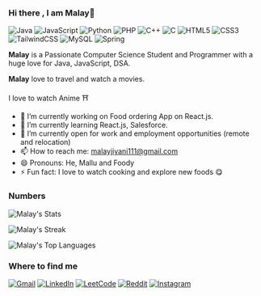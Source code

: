 ### Hi there , I am Malay👋

![Java](https://img.shields.io/badge/java-%23ED8B00.svg?style=for-the-badge&logo=openjdk&logoColor=white)
![JavaScript](https://img.shields.io/badge/javascript-%23323330.svg?style=for-the-badge&logo=javascript&logoColor=%23F7DF1E)
![Python](https://img.shields.io/badge/python-3670A0?style=for-the-badge&logo=python&logoColor=ffdd54)
![PHP](https://img.shields.io/badge/php-%23777BB4.svg?style=for-the-badge&logo=php&logoColor=white)
![C++](https://img.shields.io/badge/c++-%2300599C.svg?style=for-the-badge&logo=c%2B%2B&logoColor=white)
![C](https://img.shields.io/badge/c-%2300599C.svg?style=for-the-badge&logo=c&logoColor=white)
![HTML5](https://img.shields.io/badge/html5-%23E34F26.svg?style=for-the-badge&logo=html5&logoColor=white)
![CSS3](https://img.shields.io/badge/css3-%231572B6.svg?style=for-the-badge&logo=css3&logoColor=white)
![TailwindCSS](https://img.shields.io/badge/tailwindcss-%2338B2AC.svg?style=for-the-badge&logo=tailwind-css&logoColor=white)
![MySQL](https://img.shields.io/badge/mysql-%2300f.svg?style=for-the-badge&logo=mysql&logoColor=white)
![Spring](https://img.shields.io/badge/spring-%236DB33F.svg?style=for-the-badge&logo=spring&logoColor=white)



**Malay** is a Passionate Computer Science Student and Programmer with a huge love for Java, JavaScript, DSA. 

**Malay** love to travel and watch a movies.

I love to watch Anime ⛩️

- 🔭 I’m currently working on Food ordering App on React.js.
- 🌱 I’m currently learning React.js, Salesforce.
- 👯 I’m currently open for work and employment opportunities (remote and relocation)
- 📫 How to reach me: malayjiyani111@gmail.com
- 😄 Pronouns: He, Mallu and Foody
- ⚡ Fun fact: I love to watch cooking and explore new foods 😋

### Numbers
![Malay's Stats](https://github-readme-stats.vercel.app/api?username=Malay27&theme=darcula&show_icons=true&hide_border=true&count_private=true)

![Malay's Streak](https://github-readme-streak-stats.herokuapp.com/?user=Malay27&theme=darcula&hide_border=true)

![Malay's Top Languages](https://github-readme-stats.vercel.app/api/top-langs/?username=Malay27&theme=darcula&show_icons=true&hide_border=true&layout=compact)



### Where to find me

[![Gmail](https://img.shields.io/badge/Gmail-D14836?style=for-the-badge&logo=gmail&logoColor=white)](mailto:malayjiyani111@gmail.com)
[![LinkedIn](https://img.shields.io/badge/linkedin-%230077B5.svg?style=for-the-badge&logo=linkedin&logoColor=white)](https://linkedin.com/in/malayjiyani)
[![LeetCode](https://img.shields.io/badge/LeetCode-000000?style=for-the-badge&logo=LeetCode&logoColor=#d16c06)](https://leetcode.com/20bce111/)
[![Reddit](https://img.shields.io/badge/Reddit-%23FF4500.svg?style=for-the-badge&logo=Reddit&logoColor=white)](https://www.reddit.com/user/reva_de_ne111)
[![Instagram](https://img.shields.io/badge/Instagram-%23E4405F.svg?style=for-the-badge&logo=Instagram&logoColor=white)](https://www.instagram.com/malay.jiyani/)
